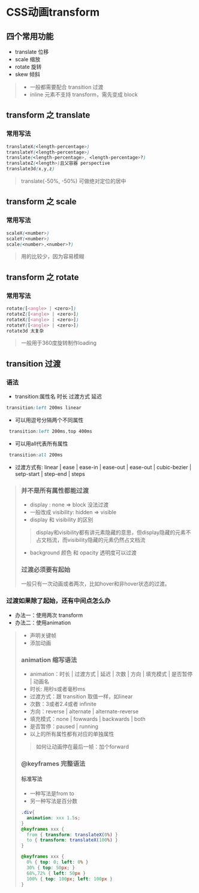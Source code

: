 # CSS动画transform
## 四个常用功能
* translate 位移
* scale 缩放
* rotate 旋转
* skew 倾斜
> * 一般都需要配合 transition 过渡
> * inline 元素不支持 transform，需先变成 block
## transform 之 translate
### 常用写法
  ``` css
  translateX(<length-percentage>)
  translateY(<length-percentage>)
  translate(<length-percentage>, <length-percentage>?)
  translateZ(<length>)且父容器 perspective
  translate3d(x,y,z)
  ```
  > translate(-50%, -50%) 可做绝对定位的居中

## transform 之 scale
### 常用写法
```css
scaleX(<number>)
scaleY(<number>)
scale(<number>,<number>?)
```
> 用的比较少，因为容易模糊

## transform 之 rotate
### 常用写法
```css
rotate([<angle> | <zero>])
rotateZ([<angle> | <zero>])
rotateX([<angle> | <zero>])
rotateY([<angle> | <zero>])
rotate3d 太复杂
```
> 一般用于360度旋转制作loading

## transition 过渡
### 语法
* transition:属性名 时长 过渡方式 延迟
```css
transition:left 200ms linear
```
* 可以用逗号分隔两个不同属性
```css
 transition:left 200ms,top 400ms
 ```
* 可以用all代表所有属性
```css
 transition:all 200ms
```
* 过渡方式有: linear | ease | ease-in | ease-out | ease-out | cubic-bezier | setp-start | step-end | steps

> ### 并不是所有属性都能过渡
> * display : none => block 没法过渡
> * 一般改成 visibility: hidden => visible
> * display 和 visibility 的区别
> > display和visibility都有讲元素隐藏的意思，但display隐藏的元素不占文档流，而visibility隐藏的元素仍然占文档流
> * background 颜色 和 opacity 透明度可以过渡
> ### 过渡必须要有起始
> 一般只有一次动画或者两次，比如hover和非hover状态的过渡。

### 过渡如果除了起始，还有中间点怎么办
* 办法一：使用两次 transform
* 办法二：使用animation
> * 声明关键帧
> * 添加动画
> ### animation 缩写语法
> * animation：时长 | 过渡方式 | 延迟 | 次数 | 方向 | 填充模式 | 是否暂停 | 动画名
> * 时长: 用秒s或者毫秒ms
> * 过渡方式：跟 transition 取值一样，如linear
> * 次数：3或者2.4或者 infinite
> * 方向：reverse | alternate | alternate-reverse
> * 填充模式：none | fowwards | backwards | both
> * 是否暂停：paused | running
> * 以上的所有属性都有对应的单独属性
> > 如何让动画停在最后一帧：加个forward
> ### @keyframes 完整语法
> #### 标准写法
> * 一种写法是from to
> * 另一种写法是百分数
> ```css
> .div{
>   animation: xxx 1.5s;
> }
> @keyframes xxx {
>   from { transform: translateX(0%) }
>   to { transform: translateX(100%) }
> }
> ```
> ```css
> @keyframes xxx {
>   0% { top: 0; left: 0% }
>   30% { top: 50px; }
>   68%,72% { left: 50px }
>   100% { top: 100px; left: 100px }
> }
> ```


